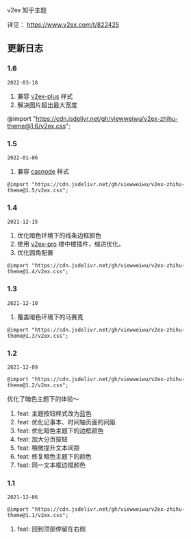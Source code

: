 v2ex 知乎主题

详见： https://www.v2ex.com/t/822425

## 更新日志

### 1.6

`2022-03-18`

1. 兼容 [v2ex-plus](https://chrome.google.com/webstore/detail/v2ex-plus/daeclijmnojoemooblcbfeeceopnkolo) 样式
2. 解决图片超出最大宽度

@import "https://cdn.jsdelivr.net/gh/viewweiwu/v2ex-zhihu-theme@1.6/v2ex.css";

### 1.5

`2022-01-06`

1. 兼容 [casnode](https://forum.casbin.com/) 样式

`@import "https://cdn.jsdelivr.net/gh/viewweiwu/v2ex-zhihu-theme@1.5/v2ex.css";`

### 1.4

`2021-12-15`

1. 优化暗色环境下的线条边框颜色
2. 使用 [v2ex-pro](https://greasyfork.org/zh-CN/scripts/397787-v2ex-pro) 楼中楼插件，缩进优化。
3. 优化圆角配置

`@import "https://cdn.jsdelivr.net/gh/viewweiwu/v2ex-zhihu-theme@1.4/v2ex.css";`

### 1.3

`2021-12-10`

1. 覆盖暗色环境下的马赛克

`@import "https://cdn.jsdelivr.net/gh/viewweiwu/v2ex-zhihu-theme@1.3/v2ex.css";`

### 1.2

`2021-12-09`

`@import "https://cdn.jsdelivr.net/gh/viewweiwu/v2ex-zhihu-theme@1.2/v2ex.css";`

优化了暗色主题下的体验～

1. feat: 主题按钮样式改为蓝色
2. feat: 优化记事本、时间轴页面的间距
3. feat: 优化暗色主题下的边框颜色
4. feat: 加大分页按钮
5. feat: 稍微提升文本间距
6. feat: 修复暗色主题下的颜色
7. feat: 同一文本框边框颜色

### 1.1

`2021-12-06`

`@import "https://cdn.jsdelivr.net/gh/viewweiwu/v2ex-zhihu-theme@1.1/v2ex.css";`

1. feat: 回到顶部停留在右侧
